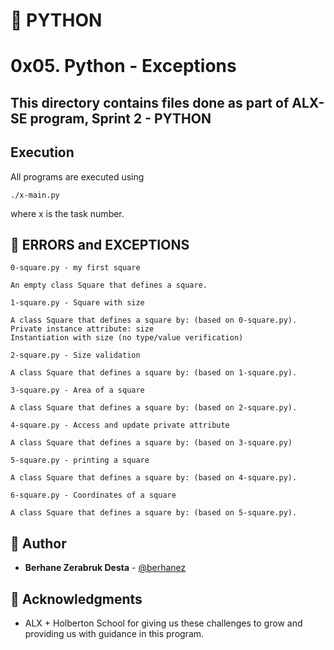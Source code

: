 # :snake: PYTHON
# 0x05. Python - Exceptions

## This directory contains files done as part of ALX-SE program, Sprint 2 - PYTHON


## Execution
All programs are executed using 
```
./x-main.py
```
where x is the task number.

## :wrench: ERRORS and EXCEPTIONS
```
0-square.py - my first square
```
	An empty class Square that defines a square.
```
1-square.py - Square with size
```
	A class Square that defines a square by: (based on 0-square.py).
	Private instance attribute: size
	Instantiation with size (no type/value verification)
```
2-square.py - Size validation
```
	A class Square that defines a square by: (based on 1-square.py).
```
3-square.py - Area of a square
```
	A class Square that defines a square by: (based on 2-square.py).
```
4-square.py - Access and update private attribute
```
	A class Square that defines a square by: (based on 3-square.py)
```
5-square.py - printing a square
```
	A class Square that defines a square by: (based on 4-square.py).
```
6-square.py - Coordinates of a square
```
	A class Square that defines a square by: (based on 5-square.py).	


## :blue_book: Author

* **Berhane Zerabruk Desta** - [@berhanez](https://github.com/berhanez)


## :mega: Acknowledgments
* ALX + Holberton School for giving us these challenges to grow and providing us with guidance in this program.
